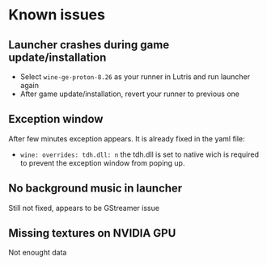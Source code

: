 # Known issues
## Launcher crashes during game update/installation
- Select `wine-ge-proton-8.26` as your runner in Lutris and run launcher again
- After game update/installation, revert your runner to previous one

## Exception window
After few minutes exception appears. It is already fixed in the yaml file:
- `wine: overrides: tdh.dll: n`
the tdh.dll is set to native wich is required to prevent the exception window from poping up.

## No background music in launcher
Still not fixed, appears to be GStreamer issue

## Missing textures on NVIDIA GPU
Not enought data